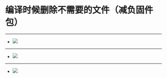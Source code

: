 # 编译时候删除不需要的文件（减负固件包）
 
---  
- <img src="https://github.com/danshui-git/shuoming/blob/master/doc/shanchu1.png" />
---
- <img src="https://github.com/danshui-git/shuoming/blob/master/doc/shanchu2.png" />
---
- <img src="https://github.com/danshui-git/shuoming/blob/master/doc/shanchu3.png" />
